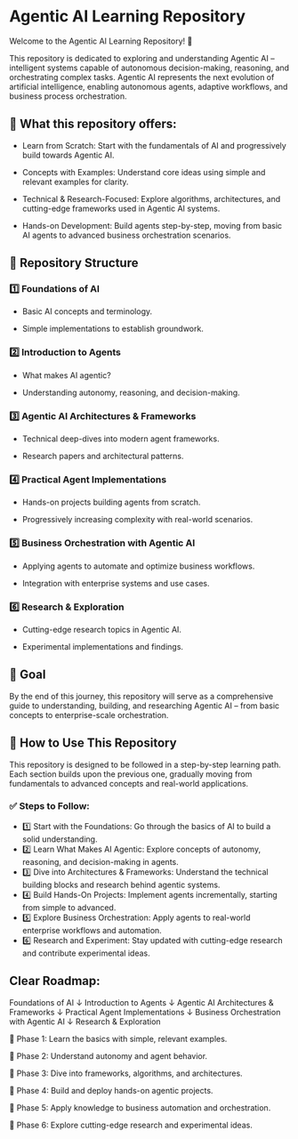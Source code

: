 # Agentic AI Learning Repository
Welcome to the Agentic AI Learning Repository! 🚀

This repository is dedicated to exploring and understanding Agentic AI – intelligent systems capable of autonomous decision-making, reasoning, and orchestrating complex tasks. Agentic AI represents the next evolution of artificial intelligence, enabling autonomous agents, adaptive workflows, and business process orchestration.

## 📌 What this repository offers:
- Learn from Scratch: Start with the fundamentals of AI and progressively build towards Agentic AI.

- Concepts with Examples: Understand core ideas using simple and relevant examples for clarity.

- Technical & Research-Focused: Explore algorithms, architectures, and cutting-edge frameworks used in Agentic AI systems.

- Hands-on Development: Build agents step-by-step, moving from basic AI agents to advanced business orchestration scenarios.

## 📂 Repository Structure
### 1️⃣ Foundations of AI

- Basic AI concepts and terminology.

- Simple implementations to establish groundwork.

### 2️⃣ Introduction to Agents

- What makes AI agentic?

- Understanding autonomy, reasoning, and decision-making.

### 3️⃣ Agentic AI Architectures & Frameworks

- Technical deep-dives into modern agent frameworks.

- Research papers and architectural patterns.

### 4️⃣ Practical Agent Implementations

- Hands-on projects building agents from scratch.

- Progressively increasing complexity with real-world scenarios.

### 5️⃣ Business Orchestration with Agentic AI

- Applying agents to automate and optimize business workflows.

- Integration with enterprise systems and use cases.

### 6️⃣ Research & Exploration

- Cutting-edge research topics in Agentic AI.

- Experimental implementations and findings.

## 🎯 Goal
By the end of this journey, this repository will serve as a comprehensive guide to understanding, building, and researching Agentic AI – from basic concepts to enterprise-scale orchestration.

## 🚀 How to Use This Repository
This repository is designed to be followed in a step-by-step learning path. Each section builds upon the previous one, gradually moving from fundamentals to advanced concepts and real-world applications.

### ✅ Steps to Follow:
- 1️⃣ Start with the Foundations: Go through the basics of AI to build a solid understanding.
- 2️⃣ Learn What Makes AI Agentic: Explore concepts of autonomy, reasoning, and decision-making in agents.
- 3️⃣ Dive into Architectures & Frameworks: Understand the technical building blocks and research behind agentic systems.
- 4️⃣ Build Hands-On Projects: Implement agents incrementally, starting from simple to advanced.
- 5️⃣ Explore Business Orchestration: Apply agents to real-world enterprise workflows and automation.
- 6️⃣ Research and Experiment: Stay updated with cutting-edge research and contribute experimental ideas.

## Clear Roadmap:
Foundations of AI
      ↓
Introduction to Agents
      ↓
Agentic AI Architectures & Frameworks
      ↓
Practical Agent Implementations
      ↓
Business Orchestration with Agentic AI
      ↓
Research & Exploration

📌 Phase 1: Learn the basics with simple, relevant examples.

📌 Phase 2: Understand autonomy and agent behavior.

📌 Phase 3: Dive into frameworks, algorithms, and architectures.

📌 Phase 4: Build and deploy hands-on agentic projects.

📌 Phase 5: Apply knowledge to business automation and orchestration.

📌 Phase 6: Explore cutting-edge research and experimental ideas.